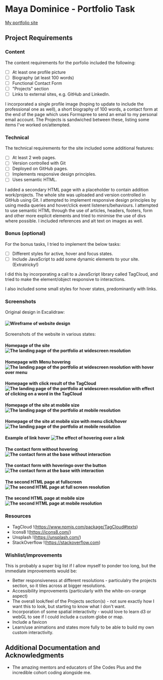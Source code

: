 # Maya Dominice - Portfolio Task

[My portfolio site]( https://github.mayadomi.io/portfolio )

## Project Requirements

### Content

The content requirements for the porfolio included the following:
- [ ] At least one profile picture
- [ ] Biography (at least 100 words)
- [ ] Functional Contact Form
- [ ] "Projects" section
- [ ] Links to external sites, e.g. GitHub and LinkedIn.

I incorporated a single profile image (hoping to update to include the professional one as well), a short biography of 100 words, a contact form at the end of the page which uses Formspree to send an email to my personal email account. The Projects is sandwiched between these, listing some items I've worked on/attempted.

### Technical
The technical requirements for the site included some additional features:
- [ ] At least 2 web pages.
- [ ] Version controlled with Git
- [ ] Deployed on GitHub pages.
- [ ] Implements responsive design principles.
- [ ] Uses semantic HTML.

I added a secondary HTML page with a placeholder to contain addition work/projects. The whole site was uploaded and version controlled in GitHub using Git. I attempted to implement responsive design principles by using media queries and hover/click event listeners/behaviours. I attempted to use semantic HTML through the use of articles, headers, footers, form and other more explicit elements and tried to minimise the use of divs where possible. I included references and alt text on images as well. 

### Bonus (optional)
For the bonus tasks, I tried to implement the below tasks:

- [ ] Different styles for active, hover and focus states.
- [ ] Include JavaScript to add some dynamic elements to your site. (Extratricky!)

I did this by incorporating a call to a JavaScript library called TagCloud, and tried to make the element/object responsive to interactions.

I also included some small styles for hover states, predominantly with links.

### Screenshots

Original design in Excalidraw:

#### ![Wireframe of website design](/readme_imgs/portfolio_wireframe.png)

Screenshots of the website in various states:

#### Homepage of the site ![The landing page of the portfolio at widescreen resolution](/readme_imgs/Homepage_Fullscreen_NoClick.PNG )

#### Homepage with Menu hovering![The landing page of the portfolio at widescreen resolution with hover over menu](/readme_imgs/Homepage_Fullscreen_MenuHover.PNG )

#### Homepage with click result of the TagCloud ![The landing page of the portfolio at widescreen resolution with effect of clicking on a word in the TagCloud](/readme_imgs/Homepage_Fullscreen_CloudClick.PNG )

#### Homepage of the site at mobile size ![The landing page of the portfolio at mobile resolution](/readme_imgs/Homepage_MobileScreen.PNG )

#### Homepage of the site at mobile size with menu click/hover ![The landing page of the portfolio at mobile resolution](/readme_imgs/Homepage_MobileScreen_Menu.PNG )

#### Example of link hover ![The effect of hovering over a link](/readme_imgs/Link_Hover.PNG )

#### The contact form without hovering ![The contact form at the base without interaction ](/readme_imgs/Form_Normal.PNG )

#### The contact form with hoveringo over the button ![The contact form at the base with interaction ](/readme_imgs/Form_Hover.PNG )

#### The second HTML page at fullscreen ![The second HTML page at full screen resolution](/readme_imgs/SecondPage_Projects_FullScreen.PNG )

#### The second HTML page at mobile size ![The second HTML page at mobile resolution](/readme_imgs/SecondPage_Projects.PNG )

### Resources

* TagCloud !(https://www.npmjs.com/package/TagCloud#texts)
* Icons8 !(https://icons8.com/)
* Unsplash !(https://unsplash.com/)
* StackOverflow  !(https://stackoverflow.com)

### Wishlist/improvements

This is probably a super big list if I allow myself to ponder too long, but the immediate improvements would be:

* Better responsiveness at different resolutions - particulalry the projects section, so it tiles across at bigger resolutions.
* Accessibility improvements (particularly with the white-on-orange aspect)
* The overall look/feel of the Projects section(s) - not sure exactly how I want this to look, but starting to know what I don't want.
* Incorporation of some spatial interactivity - would love to learn d3 or webGL to see if I could include a custom globe or map.
* Include a favicon
* Learn/use animations and states more fully to be able to build my own custom interactivity.


## Additional Documentation and Acknowledgments

* The amazing mentors and educators of She Codes Plus and the incredible cohort coding alongside me.
